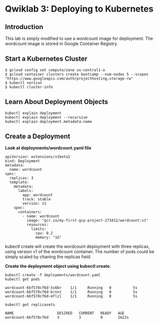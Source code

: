 # Qwiklab 3: Deploying to Kubernetes

## Introduction
This lab is simply modified to use a wordcount image for deployment. The wordcount image is stored in Google Container Registry.



## Start a Kubernetes Cluster
```
$ gcloud config set compute/zone us-central1-a
$ gcloud container clusters create bootcamp --num-nodes 5 --scopes "https://www.googleapis.com/auth/projecthosting,storage-rw"
$ kubectl version
$ kubectl cluster-info
```

## Learn About Deployment Objects
```
kubectl explain deployment
kubectl explain deployment --recursive
kubectl explain deployment.metadata.name
```

## Create a Deployment
**Look at deployments/wordcount.yaml file**
```
apiVersion: extensions/v1beta1
kind: Deployment
metadata:
  name: wordcount
spec:
  replicas: 3
  template:
    metadata:
      labels:
        app: wordcount
        track: stable
        version: v1
    spec:
      containers:
        - name: wordcount
          image: "gcr.io/my-first-gcp-project-271812/wordcount:v1"
          resources:
            limits:
              cpu: 0.2
              memory: "1G"
```

kubectl create will create the wordcount deployment with three replicas, using version v1 of the wordcount container. The number of pods could be simply scaled by chaning the replicas field.

**Create the deployment object using kubectl create.**
```
kubectl create -f deployments/wordcount.yaml
kubectl get pods

wordcount-6bf578cf6d-5s6br    1/1     Running   0          5s
wordcount-6bf578cf6d-brnnt    1/1     Running   0          5s
wordcount-6bf578cf6d-mflzl    1/1     Running   0          5s
```
```
kubectl get replicasets

NAME                    DESIRED   CURRENT   READY   AGE
wordcount-6bf578cf6d    3         3         0       2m22s
```




